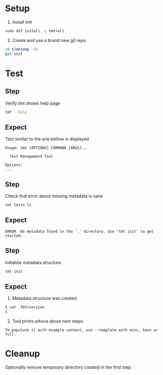 # Setup
1. Install tmt
```bash
sudo dnf install -y tmt+all
```
2. Create and use a brand new git repo
```bash
cd $(mktemp -d)
git init
```
# Test
## Step
Verify tmt shows help page
```bash
tmt --help
```
## Expect
Text similar to the one bellow is displayed
```
Usage: tmt [OPTIONS] COMMAND [ARGS]...

  Test Management Tool

Options:
...
```
## Step
Check that error about missing metadata is sane
```bash
tmt tests ls
```
## Expect
```
ERROR  No metadata found in the '.' directory. Use 'tmt init' to get started.
```
## Step
Initialize metadata structure
```bash
tmt init
```
## Expect
1. Metadata structure was created
```bash
$ cat .fmf/version
1
```
2. Tool prints advice about next steps
```
To populate it with example content, use --template with mini, base or full.
```

# Cleanup
Optionally remove temporary directory created in the first step
